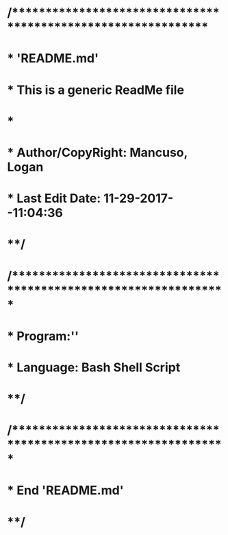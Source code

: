 # /*************************************************************
#  * 'README.md'
#  * This is a generic ReadMe file
#  *
#  * Author/CopyRight: Mancuso, Logan
#  * Last Edit Date: 11-29-2017--11:04:36
# **/

# /****************************************************************
#  * Program:''
#  * Language: Bash Shell Script
# **/


# /****************************************************************
#  * End 'README.md'
# **/

